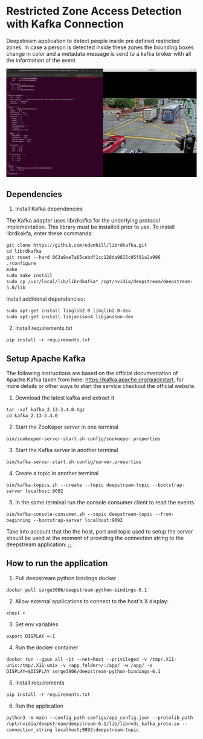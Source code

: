 # Restricted Zone Access Detection with Kafka Connection
Deepstream application to detect people inside pre defined restricted zones. In case a person is detected inside these zones the bounding boxes change in color and a metadata message is send to a kafka broker with all the information of the event

![alt text](https://github.com/Serge3006/deepstream-kafka/blob/master/resources/output.gif "Application output")


## Dependencies

1. Install Kafka dependencies

The Kafka adapter uses librdkafka for the underlying protocol implementation. This library must be installed prior to use. To install librdkakfa, enter these commands:

```
git clone https://github.com/edenhill/librdkafka.git
cd librdkafka
git reset --hard 063a9ae7a65cebdf1cc128da9815c05f91a2a996
./configure
make
sudo make install
sudo cp /usr/local/lib/librdkafka* /opt/nvidia/deepstream/deepstream-5.0/lib
```

Install additional dependencies:
```
sudo apt-get install libglib2.0 libglib2.0-dev
sudo apt-get install libjansson4 libjansson-dev
```

2. Install requirements.txt

```
pip install -r requirements.txt
```

## Setup Apache Kafka

The following instructions are based on the official documentation of Apache Kafka taken from here: https://kafka.apache.org/quickstart, for more details or other ways to start the service checkout the official website.

1. Download the latest kafka and extract it

```
tar -xzf kafka_2.13-3.4.0.tgz
cd kafka_2.13-3.4.0
```

2. Start the ZooKeper server in one terminal
```
bin/zookeeper-server-start.sh config/zookeeper.properties
```

3. Start the Kafka server in another terminal
```
bin/kafka-server-start.sh config/server.properties
```

4. Create a topic in another terminal
```
bin/kafka-topics.sh --create --topic deepstream-topic --bootstrap-server localhost:9092
```

5. In the same terminal run the console consumer client to read the events

```
bin/kafka-console-consumer.sh --topic deepstream-topic --from-beginning --bootstrap-server localhost:9092
```

Take into account that the the host, port and topic used to setup the server should be used at the moment of providing the connection string to the deepstream application: <host>;<port>;<topic>.

## How to run the application

1. Pull deepstream python bindings docker
```
docker pull serge3006/deepstream-python-bindings-6.1
```

2. Allow external applications to connect to the host's X display:
```
xhost +
```
3. Set env variables
```
export DISPLAY =:1
```
4. Run the docker container
```
docker run --gpus all -it --net=host --privileged -v /tmp/.X11-unix:/tmp/.X11-unix -v <app_folder>/:/app/ -w /app/ -e DISPLAY=$DISPLAY serge3006/deepstream-python-bindings-6.1
```

5. Install requirements
```
pip install -r requirements.txt
```
6. Run the application
```
python3 -m main --config_path configs/app_config.json --protolib_path /opt/nvidia/deepstream/deepstream-6.1/lib/libnvds_kafka_proto.so --connection_string localhost;9092;deepstream-topic
```